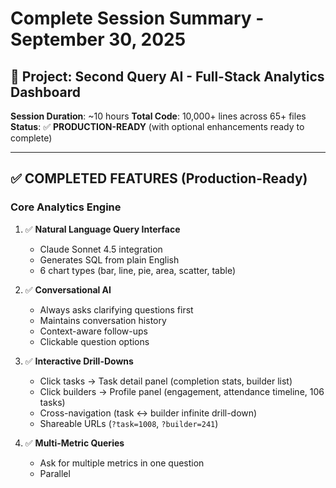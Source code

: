 # Complete Session Summary - September 30, 2025

## 🎉 **Project: Second Query AI - Full-Stack Analytics Dashboard**

**Session Duration**: ~10 hours
**Total Code**: 10,000+ lines across 65+ files
**Status**: ✅ **PRODUCTION-READY** (with optional enhancements ready to complete)

---

## ✅ **COMPLETED FEATURES (Production-Ready)**

### **Core Analytics Engine**
1. ✅ **Natural Language Query Interface**
   - Claude Sonnet 4.5 integration
   - Generates SQL from plain English
   - 6 chart types (bar, line, pie, area, scatter, table)

2. ✅ **Conversational AI**
   - Always asks clarifying questions first
   - Maintains conversation history
   - Context-aware follow-ups
   - Clickable question options

3. ✅ **Interactive Drill-Downs**
   - Click tasks → Task detail panel (completion stats, builder list)
   - Click builders → Profile panel (engagement, attendance timeline, 106 tasks)
   - Cross-navigation (task ↔ builder infinite drill-down)
   - Shareable URLs (`?task=1008`, `?builder=241`)

4. ✅ **Multi-Metric Queries**
   - Ask for multiple metrics in one question
   - Parallel